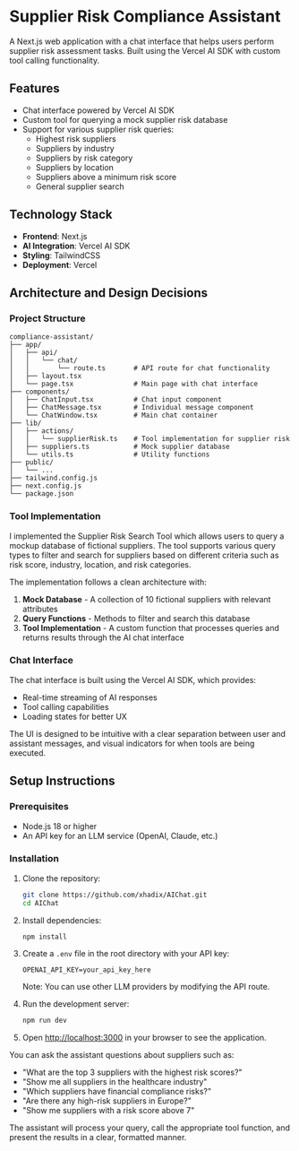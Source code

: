 # Supplier Risk Compliance Assistant

A Next.js web application with a chat interface that helps users perform supplier risk assessment tasks. Built using the Vercel AI SDK with custom tool calling functionality.

## Features

- Chat interface powered by Vercel AI SDK
- Custom tool for querying a mock supplier risk database
- Support for various supplier risk queries:
  - Highest risk suppliers
  - Suppliers by industry
  - Suppliers by risk category
  - Suppliers by location
  - Suppliers above a minimum risk score
  - General supplier search

## Technology Stack

- **Frontend**: Next.js
- **AI Integration**: Vercel AI SDK
- **Styling**: TailwindCSS
- **Deployment**: Vercel

## Architecture and Design Decisions

### Project Structure

```
compliance-assistant/
├── app/
│   ├── api/
│   │   └── chat/
│   │       └── route.ts       # API route for chat functionality
│   ├── layout.tsx
│   └── page.tsx               # Main page with chat interface
├── components/
│   ├── ChatInput.tsx          # Chat input component
│   ├── ChatMessage.tsx        # Individual message component
│   └── ChatWindow.tsx         # Main chat container
├── lib/
│   ├── actions/
│   │   └── supplierRisk.ts    # Tool implementation for supplier risk
│   ├── suppliers.ts           # Mock supplier database
│   └── utils.ts               # Utility functions
├── public/
│   └── ...
├── tailwind.config.js
├── next.config.js
└── package.json
```


### Tool Implementation

I implemented the Supplier Risk Search Tool which allows users to query a mockup database of fictional suppliers. The tool supports various query types to filter and search for suppliers based on different criteria such as risk score, industry, location, and risk categories.

The implementation follows a clean architecture with:

1. **Mock Database** - A collection of 10 fictional suppliers with relevant attributes
2. **Query Functions** - Methods to filter and search this database
3. **Tool Implementation** - A custom function that processes queries and returns results through the AI chat interface

### Chat Interface

The chat interface is built using the Vercel AI SDK, which provides:

- Real-time streaming of AI responses
- Tool calling capabilities
- Loading states for better UX

The UI is designed to be intuitive with a clear separation between user and assistant messages, and visual indicators for when tools are being executed.

## Setup Instructions

### Prerequisites

- Node.js 18 or higher
- An API key for an LLM service (OpenAI, Claude, etc.)

### Installation

1. Clone the repository:
   ```bash
   git clone https://github.com/xhadix/AIChat.git
   cd AIChat
   ```

2. Install dependencies:
   ```bash
   npm install
   ```

3. Create a `.env` file in the root directory with your API key:
   ```
   OPENAI_API_KEY=your_api_key_here
   ```
   
   Note: You can use other LLM providers by modifying the API route.

4. Run the development server:
   ```bash
   npm run dev
   ```

5. Open [http://localhost:3000](http://localhost:3000) in your browser to see the application.


You can ask the assistant questions about suppliers such as:

- "What are the top 3 suppliers with the highest risk scores?"
- "Show me all suppliers in the healthcare industry"
- "Which suppliers have financial compliance risks?"
- "Are there any high-risk suppliers in Europe?"
- "Show me suppliers with a risk score above 7"

The assistant will process your query, call the appropriate tool function, and present the results in a clear, formatted manner.
